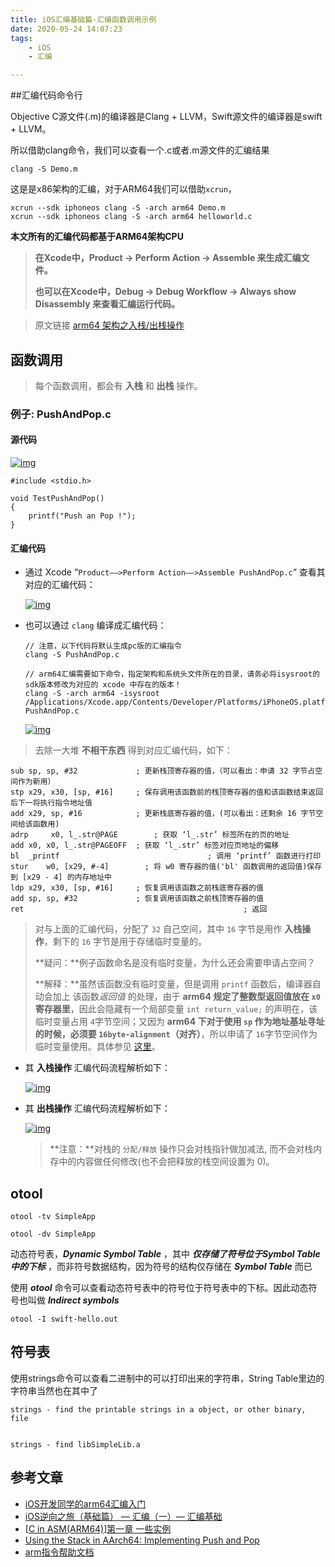 ```yaml
---
title: iOS汇编基础篇-汇编函数调用示例
date: 2020-05-24 14:07:23
tags:
	- iOS
	- 汇编

---
```




##汇编代码命令行

Objective C源文件(.m)的编译器是Clang + LLVM，Swift源文件的编译器是swift + LLVM。

所以借助clang命令，我们可以查看一个.c或者.m源文件的汇编结果

```
clang -S Demo.m
```

这是是x86架构的汇编，对于ARM64我们可以借助`xcrun`，

```
xcrun --sdk iphoneos clang -S -arch arm64 Demo.m
xcrun --sdk iphoneos clang -S -arch arm64 helloworld.c
```

**本文所有的汇编代码都基于ARM64架构CPU**

> **在Xcode中，Product -> Perform Action -> Assemble 来生成汇编文件。**
>
> **也可以在Xcode中，Debug -> Debug Workflow -> Always show Disassembly 来查看汇编运行代码。**











> 原文链接 [arm64 架构之入栈/出栈操作](http://blog.shenyuanluo.com/Arm64PushAndPopStack.html)



## 函数调用

> 每个函数调用，都会有 **入栈** 和 **出栈** 操作。

### 例子: PushAndPop.c

#### 源代码

[![img](http://chevereto.shenyuanluo.com/images/PushAndPopSource.png)](http://chevereto.shenyuanluo.com/images/PushAndPopSource.png)

```
#include <stdio.h>

void TestPushAndPop()
{
    printf("Push an Pop !");
}
```

#### 汇编代码

- 通过 Xcode “`Product——>Perform Action——>Assemble PushAndPop.c`“ 查看其对应的汇编代码：

  [![img](http://chevereto.shenyuanluo.com/images/PushAndPopAssembly1.png)](http://chevereto.shenyuanluo.com/images/PushAndPopAssembly1.png)

- 也可以通过 `clang` 编译成汇编代码：

  ```
  // 注意，以下代码将默认生成pc版的汇编指令
  clang -S PushAndPop.c
      
  // arm64汇编需要如下命令，指定架构和系统头文件所在的目录，请务必将isysroot的sdk版本修改为对应的 xcode 中存在的版本！
  clang -S -arch arm64 -isysroot /Applications/Xcode.app/Contents/Developer/Platforms/iPhoneOS.platform/Developer/SDKs/iPhoneOS11.1.sdk PushAndPop.c
  ```

  [![img](http://chevereto.shenyuanluo.com/images/PushAndPopAssembly2.png)](http://chevereto.shenyuanluo.com/images/PushAndPopAssembly2.png)

> 去除一大堆 **不相干东西** 得到对应汇编代码，如下：

```
sub	sp, sp, #32             ; 更新栈顶寄存器的值，（可以看出：申请 32 字节占空间作为新用）
stp	x29, x30, [sp, #16]     ; 保存调用该函数前的栈顶寄存器的值和该函数结束返回后下一将执行指令地址值
add	x29, sp, #16            ; 更新栈底寄存器的值，(可以看出：还剩余 16 字节空间给该函数用)
adrp     x0, l_.str@PAGE		; 获取 ‘l_.str’ 标签所在的页的地址 
add x0, x0, l_.str@PAGEOFF	; 获取 ‘l_.str’ 标签对应页地址的偏移
bl	_printf									; 调用 ‘printf’ 函数进行打印
stur	w0, [x29, #-4]        ; 将 w0 寄存器的值('bl' 函数调用的返回值)保存到 [x29 - 4] 的内存地址中
ldp	x29, x30, [sp, #16]     ; 恢复调用该函数之前栈底寄存器的值
add	sp, sp, #32             ; 恢复调用该函数之前栈顶寄存器的值
ret													; 返回
```

> 对与上面的汇编代码，分配了 `32` 自己空间，其中 `16` 字节是用作 **入栈操作**，剩下的 `16` 字节是用于存储临时变量的。
>
> **疑问：**例子函数命名是没有临时变量，为什么还会需要申请占空间？
>
> **解释：**虽然该函数没有临时变量，但是调用 `printf` 函数后，编译器自动会加上 该函数*返回值* 的处理，由于 **arm64 规定了整数型返回值放在 `x0` 寄存器里**，因此会隐藏有一个局部变量 `int return_value;` 的声明在，该临时变量占用 `4`字节空间；又因为 **arm64 下对于使用 `sp` 作为地址基址寻址的时候，必须要 `16byte-alignment`（对齐）**，所以申请了 `16`字节空间作为临时变量使用。具体参见 [这里](https://community.arm.com/developer/ip-products/processors/b/processors-ip-blog/posts/using-the-stack-in-aarch64-implementing-push-and-pop)。

- 其 **入栈操作** 汇编代码流程解析如下：

  [![img](http://chevereto.shenyuanluo.com/images/PushStackGraph.png)](http://chevereto.shenyuanluo.com/images/PushStackGraph.png)

- 其 **出栈操作** 汇编代码流程解析如下：

  [![img](http://chevereto.shenyuanluo.com/images/PopStackGraph.png)](http://chevereto.shenyuanluo.com/images/PopStackGraph.png)

  > **注意：**对栈的 `分配/释放` 操作只会对栈指针做加减法, 而不会对栈内存中的内容做任何修改(也不会把释放的栈空间设置为 0)。
  >
  > 

## otool

```
otool -tv SimpleApp
```



```
otool -dv SimpleApp
```



动态符号表，***Dynamic Symbol Table*** ，其中 ***仅存储了符号位于Symbol Table中的下标*** ，而非符号数据结构，因为符号的结构仅存储在 ***Symbol Table*** 而已

使用 ***otool*** 命令可以查看动态符号表中的符号位于符号表中的下标。因此动态符号也叫做 ***Indirect symbols***

```
otool -I swift-hello.out
```



## 符号表

使用strings命令可以查看二进制中的可以打印出来的字符串，String Table里边的字符串当然也在其中了

```
strings - find the printable strings in a object, or other binary, file


strings - find libSimpleLib.a
```





## 参考文章

- [iOS开发同学的arm64汇编入门](https://blog.cnbluebox.com/blog/2017/07/24/arm64-start/)
- [iOS逆向之旅（基础篇） — 汇编（一）— 汇编基础](https://juejin.im/post/5bd197f5e51d457a2b7b248b)
- [[C in ASM(ARM64)\]第一章 一些实例](https://zhuanlan.zhihu.com/p/31168191)
- [Using the Stack in AArch64: Implementing Push and Pop](https://community.arm.com/developer/ip-products/processors/b/processors-ip-blog/posts/using-the-stack-in-aarch64-implementing-push-and-pop)
- [arm指令帮助文档](http://infocenter.arm.com/help/index.jsp?topic=/com.arm.doc.dui0802a/BRK.html)